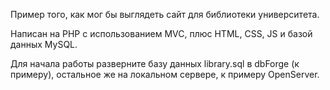 Пример того, как мог бы выглядеть сайт для библиотеки университета.

Написан на PHP с использованием MVC, плюс HTML, CSS, JS и базой данных MySQL.

Для начала работы разверните базу данных library.sql в dbForge (к примеру), остальное же на локальном сервере, к примеру OpenServer. 

